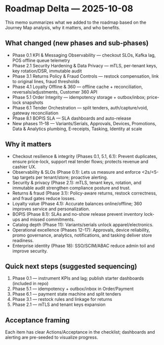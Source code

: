 # Roadmap Delta — 2025-10-08

This memo summarizes what we added to the roadmap based on the Journey Map analysis, why it matters, and who benefits.

## What changed (new phases and sub-phases)

- Phase 0.1 KPI & Messaging Observability — checkout SLOs, Kafka lag, POS offline queue telemetry
- Phase 2.1 Security Hardening & Data Privacy — mTLS, per-tenant keys, key rotation/DSR, immutable audit
- Phase 3.1 Returns Policy & Fraud Controls — restock compensation, link to original lines, fraud thresholds
- Phase 4.1 Loyalty Offline & 360 — offline cache + reconciliation, reversals/adjustments, Customer 360 API
- Phase 5.1 Order Integrity — idempotency storage + outbox/inbox; price-lock snapshots
- Phase 6.1 Tender Orchestration — split tenders, auth/capture/void, gateway reconciliation
- Phase 8.1 BOPIS SLA — SLA dashboards and auto-release
- New phases 11–18 — Variants/Serials, Approvals, Devices, Promotions, Data & Analytics plumbing, E‑receipts, Tasking, Identity at scale

## Why it matters

- Checkout resilience & integrity (Phases 0.1, 5.1, 6.1): Prevent duplicates, ensure price-lock, support real tender flows; protects revenue and cashier UX.
- Observability & SLOs (Phase 0.1): Lets us measure and enforce <2s/<5-tap targets per tenant/store; proactive alerting.
- Security & privacy (Phase 2.1): mTLS, tenant keys, rotation, and immutable audit strengthen compliance posture and trust.
- Returns & fraud (Phase 3.1): Policy-aware returns, restock correctness, and fraud gates reduce losses.
- Loyalty value (Phase 4.1): Accurate balances online/offline; 360 improves service and personalization.
- BOPIS (Phase 8.1): SLAs and no-show release prevent inventory lock-ups and missed commitments.
- Catalog depth (Phase 11): Variants/serials unlock apparel/electronics.
- Operational excellence (Phases 12–17): Approvals, device reliability, promo governance, analytics, notifications, and tasking deliver store readiness.
- Enterprise identity (Phase 18): SSO/SCIM/ABAC reduce admin toil and improve security.

## Quick next steps (suggested sequencing)

1. Phase 0.1 — instrument KPIs and lag; publish starter dashboards (included in repo)
2. Phase 5.1 — idempotency + outbox/inbox in Order/Payment
3. Phase 6.1 — payment state machine and split tenders
4. Phase 3.1 — restock rules and linkage for returns
5. Phase 2.1 — mTLS and tenant keys expansion

## Acceptance framing

Each item has clear Actions/Acceptance in the checklist; dashboards and alerting are pre-seeded to visualize progress.
